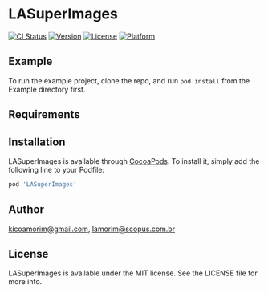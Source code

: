 # LASuperImages

[![CI Status](https://img.shields.io/travis/kicoamorim@gmail.com/LASuperImages.svg?style=flat)](https://travis-ci.org/kicoamorim@gmail.com/LASuperImages)
[![Version](https://img.shields.io/cocoapods/v/LASuperImages.svg?style=flat)](https://cocoapods.org/pods/LASuperImages)
[![License](https://img.shields.io/cocoapods/l/LASuperImages.svg?style=flat)](https://cocoapods.org/pods/LASuperImages)
[![Platform](https://img.shields.io/cocoapods/p/LASuperImages.svg?style=flat)](https://cocoapods.org/pods/LASuperImages)

## Example

To run the example project, clone the repo, and run `pod install` from the Example directory first.

## Requirements

## Installation

LASuperImages is available through [CocoaPods](https://cocoapods.org). To install
it, simply add the following line to your Podfile:

```ruby
pod 'LASuperImages'
```

## Author

kicoamorim@gmail.com, lamorim@scopus.com.br

## License

LASuperImages is available under the MIT license. See the LICENSE file for more info.
